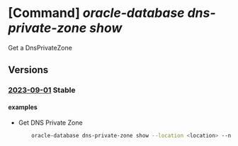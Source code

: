 # [Command] _oracle-database dns-private-zone show_

Get a DnsPrivateZone

## Versions

### [2023-09-01](/Resources/mgmt-plane/L3N1YnNjcmlwdGlvbnMve30vcHJvdmlkZXJzL29yYWNsZS5kYXRhYmFzZS9sb2NhdGlvbnMve30vZG5zcHJpdmF0ZXpvbmVzL3t9/2023-09-01.xml) **Stable**

<!-- mgmt-plane /subscriptions/{}/providers/oracle.database/locations/{}/dnsprivatezones/{} 2023-09-01 -->

#### examples

- Get DNS Private Zone
    ```bash
        oracle-database dns-private-zone show --location <location> --name <zone name>
    ```

